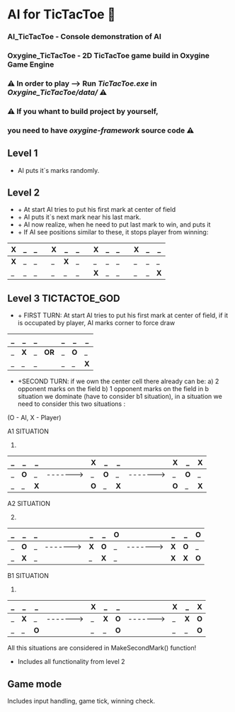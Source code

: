 # AI for TicTacToe :game_die:

### AI_TicTacToe        - Console demonstration of AI 
### Oxygine_TicTacToe   - 2D TicTacToe game build in Oxygine Game Engine
###  :warning: In order to play --> Run *TicTacToe.exe* in *Oxygine_TicTacToe/data/* :warning:

###  :warning: If you whant to build project by yourself, 
### you need to have *oxygine-framework* source code :warning:

## Level 1
- AI puts it`s marks randomly.


## Level 2
- \+ At start AI tries to put his first mark at center of field
- \+ AI puts it`s next mark near his last mark.
- \+ AI now realize, when he need to put last mark to win, and puts it
- \+ If AI see positions similar to these, it stops player from winning:

| X | _ | _ |   | X | _ | _ |   | X | _ | _ |   | X | _ | _ |
|---|---|---|---|---|---|---|---|---|---|---|---|---|---|---|
| **X** | _ | _ |   | _ | **X** | _ |   | _ | _ | _ |   | _ | _ | _ |
| _ | _ | _ |   | _ | _ | _ |   | **X** | _ | _ |   | _ | _ | **X** |


## Level 3 TICTACTOE_GOD
- \+ FIRST TURN:
 At start AI tries to put his first mark at center of field, 
 if it is occupated by player, AI marks corner to force draw

| _ | _ | _ |   | _ | _ | _ | 
|---|---|---|---|---|---|---|
| _ | **X** | _ | **OR** | _ | **O** | _ |
| _ | _ | _ |   | _ | _ | **X** |

- \+SECOND TURN: 
 if we own the center cell there already can be:
 a) 2 opponent marks on the field
 b) 1 opponent marks on the field
 in b situation we dominate (have to consider b1 situation), in a situation we need to consider this two situations :

(O - AI, X - Player)

A1 SITUATION

1)
| _ | _ | _ |               | **X** | _ | _ |           | **X** | _ | **X** |
|---|---|---|            ---|---|---|---|            ---|---|---|---|
| _ | **O** | _ |  -------> | _ | **O** | _ | ------->  | _ | **O** | _ |
| _ | _ | **X** |           | **O** | _ | **X** |       | **O** | _ | **X** |

A2 SITUATION

2)
| _ | _ | _ |               | _ | _ | **O** |                | _ | _ | **O** | 
|---|---|---|            ---|---|---|---|                 ---|---|---|---|  
| _ | **O** | _ |  -------> |  **X** | **O** | _ | ------->  |  **X** | **O** | _ |
| _ | **X** | _ |           | _ | **X** | _ |                | **X** | **X** | **O** |

B1 SITUATION

1)
| _ | _ | _ |               | **X** | _ | _ |                | **X** | _ | **X** | 
|---|---|---|            ---|---|---|---|                 ---|---|---|---|  
| _ | **X** | _ |  -------> | _ | **X** | **O** | ------->  | _ | **X** | **O** |
| _ | _ | **O** |           | _ | _ | **O** |                | _ | _ | **O** |

 All this situations are considered in MakeSecondMark() function!

- Includes all functionality from level 2


## Game mode
Includes input handling, game tick, winning check.
